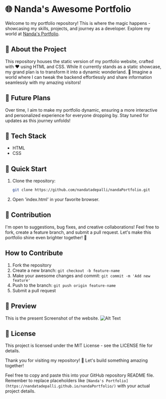 # 🌐 Nanda's Awesome Portfolio

Welcome to my portfolio repository! This is where the magic happens - showcasing my skills, projects, and journey as a developer. Explore my world at [Nanda's Portfolio](https://nandatadepalli.github.io/nandaPortfolio/).

## 🚀 About the Project

This repository houses the static version of my portfolio website, crafted with ❤️ using HTML and CSS. While it currently stands as a static showcase, my grand plan is to transform it into a dynamic wonderland. 🌈 Imagine a world where I can tweak the backend effortlessly and share information seamlessly with my amazing visitors!

## 🌟 Future Plans

Over time, I aim to make my portfolio dynamic, ensuring a more interactive and personalized experience for everyone dropping by. Stay tuned for updates as this journey unfolds!

## 🧰 Tech Stack

- HTML
- CSS

## 🚦 Quick Start

1. Clone the repository:
   ```bash
   git clone https://github.com/nandatadepalli/nandaPortfolio.git
2. Open 'index.html' in your favorite browser.

## 🌌 Contribution
I'm open to suggestions, bug fixes, and creative collaborations! Feel free to fork, create a feature branch, and submit a pull request. Let's make this portfolio shine even brighter together! 🌟
## How to Contribute
1. Fork the repository
2. Create a new branch: `git checkout -b feature-name`
3. Make your awesome changes and commit: `git commit -m 'Add new feature'`
4. Push to the branch: `git push origin feature-name`
5. Submit a pull request

## 📸 Preview 
This is the present Screenshot of the website.
![Alt Text](Image.jpg)


## 📝 License
This project is licensed under the MIT License - see the LICENSE file for details.

Thank you for visiting my repository! 🎉 Let's build something amazing together!


Feel free to copy and paste this into your GitHub repository README file. Remember to replace placeholders like `[Nanda's Portfolio](https://nandatadepalli.github.io/nandaPortfolio/)` with your actual project details.



